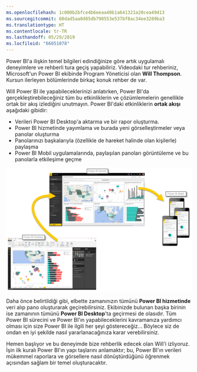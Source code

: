 ```yaml
---
ms.openlocfilehash: 1c000b2bfce4b6eeaa40b1a641321a20cea49d13
ms.sourcegitcommit: 60dad5aa0d85db790553e537bf8ac34ee3289ba3
ms.translationtype: HT
ms.contentlocale: tr-TR
ms.lasthandoff: 05/29/2019
ms.locfileid: "66051078"
---
```

Power BI'a ilişkin temel bilgileri edindiğinize göre artık uygulamalı deneyimlere ve rehberli tura geçiş yapabiliriz. Videodaki tur rehberiniz, Microsoft'un Power BI ekibinde Program Yöneticisi olan **Will Thompson**. Kursun ilerleyen bölümlerinde birkaç konuk rehber de var.

Will Power BI ile yapabileceklerinizi anlatırken, Power BI'da gerçekleştirebileceğiniz tüm bu etkinliklerin ve çözümlemelerin genellikle ortak bir akış izlediğini unutmayın. Power BI'daki etkinliklerin **ortak akışı** aşağıdaki gibidir:

* Verileri Power BI Desktop'a aktarma ve bir rapor oluşturma.
* Power BI hizmetinde yayımlama ve burada yeni görselleştirmeler veya panolar oluşturma
* Panolarınızı başkalarıyla (özellikle de hareket halinde olan kişilerle) paylaşma
* Power BI Mobil uygulamalarında, paylaşılan panoları görüntüleme ve bu panolarla etkileşime geçme

![](media/0-1-intro-using-power-bi/c0a1_1.png)

Daha önce belirtildiği gibi, elbette zamanınızın tümünü **Power BI hizmetinde** veri alıp pano oluşturarak geçirebilirsiniz. Ekibinizde bulunan başka birinin ise zamanının tümünü **Power BI Desktop**'ta geçirmesi de olasıdır. Tüm Power BI sürecini ve Power BI'ın yapabileceklerini kavramanıza yardımcı olması için size Power BI ile ilgili her şeyi göstereceğiz… Böylece siz de ondan en iyi şekilde nasıl yararlanacağınıza karar verebilirsiniz.

Hemen başlıyor ve bu deneyimde bize rehberlik edecek olan Will'i izliyoruz. İşin ilk kuralı Power BI'ın yapı taşlarını anlamaktır; bu, Power BI'ın verileri mükemmel raporlara ve görsellere nasıl dönüştürdüğünü öğrenmek açısından sağlam bir temel oluşturacaktır.

